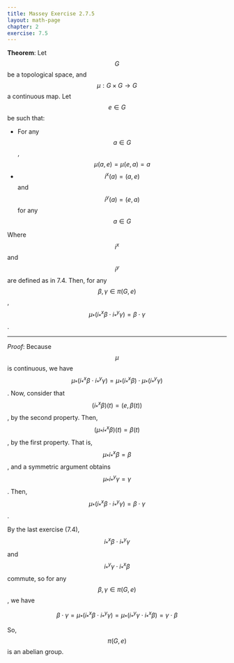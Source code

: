 ```yaml
---
title: Massey Exercise 2.7.5
layout: math-page
chapter: 2
exercise: 7.5
---
```



**Theorem**:
Let $$G$$ be a topological space, and $$\mu : G \times G \rightarrow G$$ a continuous map.
Let $$e \in G$$ be such that:

* For any $$a \in G$$, $$\mu(a,e) = \mu(e, a) = a$$
* $$i^x(a) = (a,e)$$ and $$i^y(a) = (e,a)$$ for any $$a \in G$$

Where $$i^x$$ and $$i^y$$ are defined as in 7.4.
Then, for any $$\beta,\gamma \in \pi(G,e)$$, $$\mu_* ( i^x_* \beta \cdot i^y_* \gamma) = \beta \cdot \gamma$$.

----

*Proof*:
Because $$\mu$$ is continuous, we have $$\mu_* (i^x_* \beta \cdot i^y_* \gamma) = \mu_*(i^x_* \beta) \cdot \mu_*(i^y_* \gamma)$$.
Now, consider that $$(i^x_* \beta)(t) = (e, \beta(t))$$, by the second property.
Then, $$(\mu_* i^x_* \beta)(t) = \beta(t)$$, by the first property.
That is, $$\mu_* i^x_* \beta = \beta$$, and a symmetric argument obtains $$\mu_* i^y_* \gamma = \gamma$$.
Then, $$\mu_* (i^x_* \beta \cdot i^y_* \gamma) = \beta \cdot \gamma$$.



By the last exercise (7.4), $$i^x_* \beta \cdot i^y_* \gamma$$ and $$i^y_* \gamma \cdot i^x_* \beta$$ commute, so for any $$\beta, \gamma \in \pi(G,e)$$, we have

$$
\beta \cdot \gamma = \mu_*(i^x_* \beta \cdot i^y_* \gamma)
= \mu_*(i^y_* \gamma \cdot i^x_* \beta) = \gamma \cdot \beta
$$

So, $$\pi(G,e)$$ is an abelian group.
